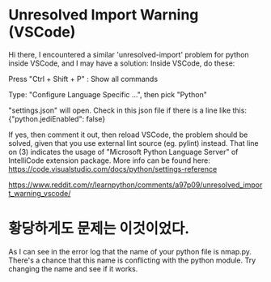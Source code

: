 # Unresolved Import Warning (VSCode)

Hi there, I encountered a similar 'unresolved-import' problem for python inside VSCode, and I may have a solution: Inside VSCode, do these:

Press "Ctrl + Shift + P" : Show all commands

Type: "Configure Language Specific …", then pick "Python"

"settings.json" will open. Check in this json file if there is a line like this: {"python.jediEnabled": false}

If yes, then comment it out, then reload VSCode, the problem should be solved, given that you use external lint source (eg. pylint) instead. That line on (3) indicates the usage of "Microsoft Python Language Server" of IntelliCode extension package. More info can be found here: https://code.visualstudio.com/docs/python/settings-reference

https://www.reddit.com/r/learnpython/comments/a97p09/unresolved_import_warning_vscode/


# 황당하게도 문제는 이것이었다.

As I can see in the error log that the name of your python file is nmap.py. There's a chance that this name is conflicting with the python module. Try changing the name and see if it works.